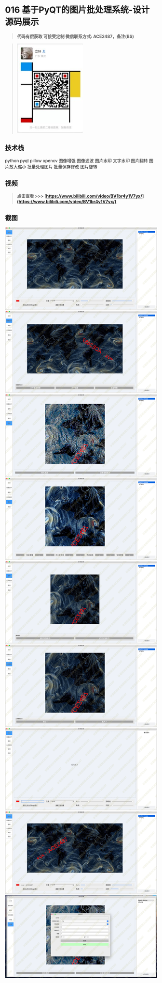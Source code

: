# 016 基于PyQT的图片批处理系统-设计源码展示

> **代码有偿获取 可接受定制 微信联系方式: ACE2487，备注(BS)**

> ![](./qrcode.jpg)

## 技术栈

python pyqt pillow opencv 图像增强 图像滤波 图片水印 文字水印 图片翻转 图片放大缩小 批量处理图片
批量保存修改 图片旋转

## 视频

> **点击查看 \>\>\> [https://www.bilibili.com/video/BV1br4y1V7yx/](https://www.bilibili.com/video/BV1br4y1V7yx/)**

## 截图

![](./01.png)
![](./02.png)
![](./03.png)
![](./04.png)
![](./05.png)
![](./06.png)
![](./07.png)
![](./08.png)
![](./09.png)